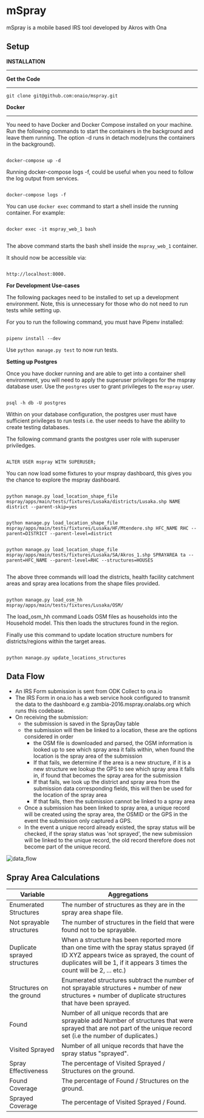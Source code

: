 mSpray
=======

mSpray is a mobile based IRS tool developed by Akros with Ona

Setup
-----

**INSTALLATION**

------------------------------------------------------------------------

**Get the Code**

------------------------------------------------------------------------

```
git clone git@github.com:onaio/mspray.git

```

**Docker**

------------------------------------------------------------------------

You need to have Docker and Docker Compose installed on your machine. 
Run the following commands to start the containers in the background and leave them running.
The option -d runs in detach mode(runs the containers in the background).

```

docker-compose up -d

```


Running docker-compose logs -f, could be useful when you need to follow the log output from services.

```

docker-compose logs -f

```


You can use `docker exec` command to start a shell inside the running container. For example:


```

docker exec -it mspray_web_1 bash


```  

The above command starts the bash shell inside the `mspray_web_1` container. 


It should now be accessible via:

```

http://localhost:8000.

```

**For Development Use-cases** 

The following packages need to be installed to set up a development environment. 
Note, this is unnecessary for those who do not need to run tests while setting up.


For you to run the following command, you must have Pipenv installed:

```

pipenv install --dev

```


Use `python manage.py test` to now run tests.


**Setting up Postgres**

Once you have docker running and are able to get into a container shell environment, you will need to apply the superuser privileges for the mspray database user. 
Use the `postgres` user to grant privileges to the `mspray` user.

```

psql -h db -U postgres

```

Within on your database configuration, the postgres user must have sufficient privileges to run tests i.e. the user needs to have the ability to create testing databases. 

The following command grants the postgres user role with superuser priviledges. 

```

ALTER USER mspray WITH SUPERUSER;

```

You can  now load some fixtures to your mspray dashboard, this gives you the chance to explore the mspray dashboard.

```

python manage.py load_location_shape_file mspray/apps/main/tests/fixtures/Lusaka/districts/Lusaka.shp NAME district --parent-skip=yes


python manage.py load_location_shape_file mspray/apps/main/tests/fixtures/Lusaka/HF/Mtendere.shp HFC_NAME RHC --parent=DISTRICT --parent-level=district


python manage.py load_location_shape_file mspray/apps/main/tests/fixtures/Lusaka/SA/Akros_1.shp SPRAYAREA ta --parent=HFC_NAME --parent-level=RHC --structures=HOUSES


```

The above three commands will load the districts, health facility catchment areas and spray area locations from the shape files provided.


```

python manage.py load_osm_hh mspray/apps/main/tests/fixtures/Lusaka/OSM/

```

The load_osm_hh command Loads OSM files as households into the Household model. This then loads the structures found in the region.


Finally use this command to update location structure numbers for districts/regions within the target areas.

```

python manage.py update_locations_structures

```



Data Flow
---------

- An IRS Form submission is sent from ODK Collect to ona.io
- The IRS Form in ona.io has a web service hook configured to transmit the data to the dashboard e.g zambia-2016.mspray.onalabs.org which runs this codebase.
- On receiving the submission:
    - the submission is saved in the SprayDay table
    - the submission will then be linked to a location, these are the options considered in order
        - the OSM file is downloaded and parsed, the OSM information is looked up to see which spray area it falls within, when found the location is the spray area of the submission
        - If that fails, we determine if the area is a new structure, if it is a new structure we lookup the GPS to see which spray area it falls in, if found that becomes the spray area for the submission
        - If that fails, we look up the district and spray area from the submission data corresponding fields, this will then be used for the location of the spray area
        - If that fails, then the submission cannot be linked to a spray area
    - Once a submission has been linked to spray area, a unique record will be created using the spray area, the OSMID or the GPS in the event the submission only captured a GPS.
    - In the event a unique record already existed, the spray status will be checked, if the spray status was 'not sprayed', the new submission will be linked to the unique record, the old record therefore does not become part of the unique record.

![data_flow](https://user-images.githubusercontent.com/11174326/49940782-9bd80880-fef1-11e8-8ad4-f3ec41c5c00e.png)


Spray Area Calculations
-----------------------

|**Variable** | **Aggregations**         |
| ------------- | ----------- |
| Enumerated Structures             | The number of structures as they are in the spray area shape file.|
| Not sprayable structures          | The number of structures in the field that were found not to be sprayable.     |
| Duplicate sprayed structures      | When a structure has been reported more than one time with the spray status sprayed (if                                         ID XYZ appears twice as sprayed, the count of duplicates will be 1, if it appears 3 times                                       the count will be 2, ... etc.)     |
| Structures on the ground     | Enumerated structures subtract the number of not sprayable structures + number of new                                          structures + number of duplicate structures that have been sprayed.     |
| Found     | Number of all unique records that are sprayable add Number of structures that were sprayed that are not part of                 the unique record set (i.e the number of duplicates.)     |
| Visited Sprayed     | Number of all unique records that have the spray status "sprayed".     |
| Spray Effectiveness     | The percentage of  Visited Sprayed / Structures on the ground.     |
| Found Coverage     | The percentage of Found / Structures on the ground.     |
| Sprayed Coverage     | The percentage of Visited Sprayed / Found.     |

